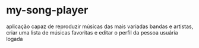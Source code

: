 # my-song-player
aplicação capaz de reproduzir músicas das mais variadas bandas e artistas, criar uma lista de músicas favoritas e editar o perfil da pessoa usuária logada

